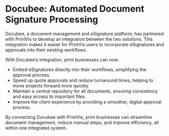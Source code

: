 # Docubee: Automated Document Signature Processing

Docubee, a document management and eSignature platform, has partnered with PrintVis to develop an integration between the two solutions.  This integration makes it easier for PrintVis users to incorporate eSignatures and approvals into their existing workflows.

With Docubee’s integration, print businesses can now:

- Embed eSignatures directly into their workflows, simplifying the approval process.
- Speed up quote approvals and reduce turnaround times, helping to move projects forward more quickly.
- Maintain a central repository for all documents, ensuring consistency and easy access to important files.
- Improve the client experience by providing a smoother, digital approval process.

By connecting Docubee with PrintVis, print businesses can streamline document management, reduce manual steps, and improve efficiency, all within one integrated system.
